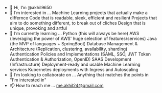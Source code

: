- 👋 Hi, I’m @akhil9650
- 👀 I’m interested in ...
      Machine Learning projects that actually make a differnce
      Code that is readable, sleek, efficient and resilient
      Projects that aim to do something different, to break out of cliches
      Design that is unique, provoking and artful
- 🌱 I’m currently learning ...
      Python (this will always be here)
      AWS (leveraging the power of AWS' huge selection of features/services)
      Java (the MVP of languages + SpringBoot)
      Database Management & Architecture (Replication, clustering, availability, sharding)
      Authentication Policies and Implementations (SAML, SSO, JWT Token Authentication & Authorization, OpenID)
      SAAS Development (Infrastructure)
      Deployment-ready and usable Machine Learning services
      Kubernetes deployments with Ingress and Autoscaling
- 💞️ I’m looking to collaborate on ...
      Anything that matches the points in "I'm interested in"
- 📫 How to reach me ...
      me.akhil24@gmail.com

<!---
akhil9650/akhil9650 is a ✨ special ✨ repository because its `README.md` (this file) appears on your GitHub profile.
You can click the Preview link to take a look at your changes.
--->
